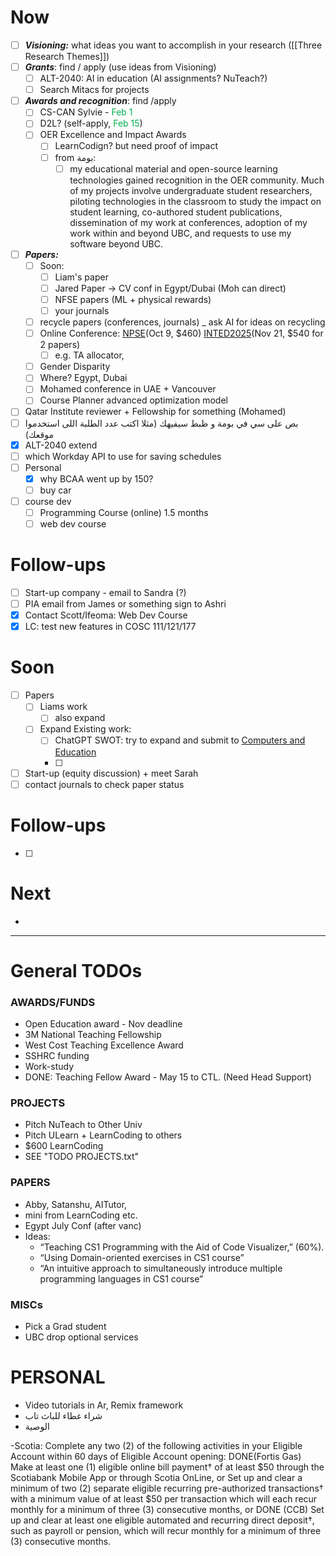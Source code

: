 # Now
- [ ] ***Visioning:*** what ideas you want to accomplish in your research ([[Three Research Themes]])
- [ ] ***Grants***: find / apply (use ideas from Visioning)
	- [ ] ALT-2040: AI in education (AI assignments? NuTeach?)
	- [ ] Search Mitacs for projects
- [ ] ***Awards and recognition***: find /apply
	- [ ] CS-CAN Sylvie - <font color="#00b050">Feb 1</font>
	- [ ] D2L? (self-apply, <font color="#00b050">Feb 15</font>)
	- [ ] OER Excellence and Impact Awards 
		- [ ] LearnCodign? but need proof of impact
		- [ ] from بومة: 
			- [ ] my educational material and open-source learning technologies gained recognition in the OER community. Much of my projects involve undergraduate student researchers, piloting technologies in the classroom to study the impact on student learning, co-authored student publications, dissemination of my work at conferences, adoption of my work within and beyond UBC, and requests to use my software beyond UBC.
- [ ] ***Papers:*** 
	- [ ] Soon: 
		- [ ] Liam's paper
		- [ ] Jared Paper -> CV conf in Egypt/Dubai (Moh can direct)
		- [ ] NFSE papers (ML + physical rewards)
		- [ ] your journals
	- [ ] recycle papers (conferences, journals) _ ask AI for ideas on recycling
	- [ ] Online Conference: [NPSE](https://conference.pixel-online.net/NPSE/index.php)(Oct 9, $460) [INTED2025](https://iated.org/inted/)(Nov 21, $540 for 2 papers)
		- [ ] e.g. TA allocator, 
	- [ ] Gender Disparity 
	- [ ] Where? Egypt, Dubai
	- [ ] Mohamed conference in UAE + Vancouver
	- [ ] Course Planner advanced optimization model
- [ ] Qatar Institute reviewer + Fellowship for something (Mohamed) 
- [ ] بص على سي في بومة و ظبط سيفيهك (مثلا اكتب عدد الطلبة اللى استخدموا موقعك)
- [x] ALT-2040 extend 
- [ ] which Workday API to use for saving schedules
- [ ] Personal
	- [x] why BCAA went up by 150?
	- [ ] buy car
- [ ] course dev
	- [ ] Programming Course (online) 1.5 months
	- [ ] web dev course
# Follow-ups
- [ ] Start-up company - email to Sandra (?)
- [ ] PIA email from James or something sign to Ashri
- [x] Contact Scott/Ifeoma: Web Dev Course
- [x] LC: test new features in COSC 111/121/177
# Soon
- [ ] Papers 
	- [ ] Liams work 
		- [ ] also expand
	- [ ] Expand Existing work:
		- [ ] ChatGPT SWOT: try to expand and submit to [Computers and Education](https://www.scimagojr.com/journalsearch.php?q=17645&tip=sid&clean=0)
		- [ ] 
- [ ] Start-up (equity discussion) + meet Sarah
- [ ] contact journals to check paper status

# Follow-ups
- [ ] 
# Next
- 
***
# General TODOs

### AWARDS/FUNDS
- Open Education award - Nov deadline 
- 3M National Teaching Fellowship
- West Cost Teaching Excellence Award
- SSHRC funding
- Work-study
- DONE: Teaching Fellow Award - May 15 to CTL. (Need Head Support) 
### PROJECTS
- Pitch NuTeach to Other Univ
- Pitch ULearn + LearnCoding to others
- $600 LearnCoding 
- SEE "TODO PROJECTS.txt"

### PAPERS
- Abby, Satanshu, AITutor,
- mini from LearnCoding etc.
- Egypt July Conf (after vanc)
- Ideas:
    - “Teaching CS1 Programming with the Aid of Code Visualizer,” (60%).
    - “Using Domain-oriented exercises in CS1 course”
    - “An intuitive approach to simultaneously introduce multiple programming languages in CS1 course”
### MISCs
- Pick a Grad student
- UBC drop optional services

# PERSONAL
* Video tutorials in Ar, Remix framework
* شراء غطاء للباث تاب
* الوصية
 
-Scotia: Complete any two (2) of the following activities in your Eligible Account within 60 days of Eligible Account opening:
DONE(Fortis Gas)    Make at least one (1) eligible online bill payment† of at least $50 through the Scotiabank Mobile App or through Scotia OnLine, or
    Set up and clear a minimum of two (2) separate eligible recurring pre-authorized transactions† with a minimum value of at least $50 per transaction which will each recur monthly for a minimum of three (3) consecutive months, or
DONE (CCB)    Set up and clear at least one eligible automated and recurring direct deposit†, such as payroll or pension, which will recur monthly for a minimum of three (3) consecutive months.

